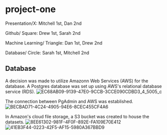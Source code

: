 # project-one

Presentation/X: Mitchell 1st, Dan 2nd

Github/ Square: Drew 1st, Sarah 2nd

Machine Learning/ Triangle: Dan 1st, Drew 2nd

Database/ Circle: Sarah 1st, Mitchell 2nd

## Database
A decision was made to utilize Amazonn Web Services (AWS) for the database. A Postgres database was set up using AWS's relational database service (RDS). 
![EC68AB09-9139-47E0-9CCB-3CCE090CDBD3_4_5005_c](https://user-images.githubusercontent.com/85801155/139558323-360bcab2-f388-4eba-9cda-22aec61bd92f.jpeg)

The connection between PgAdmin and AWS was established.
![BECBAD71-4C24-4905-94E6-8CEC455CF4A6](https://user-images.githubusercontent.com/85801155/139558426-b4b2b9bc-cefb-4429-a8d6-365bc99e8df8.jpeg)

In Amazon's cloud file storage, a S3 bucket was created to house the datasets. 
![8EE61302-981F-4F0F-892E-FA109E70E412](https://user-images.githubusercontent.com/85801155/139559669-ca6c07c8-c50d-4b44-9587-e509e8fd92f6.jpeg)
![41EB3F44-0223-42F5-AF15-5980A367BBD9](https://user-images.githubusercontent.com/85801155/139559679-a11b1a4c-91f9-427d-ba06-f6a7ab486055.jpeg)


